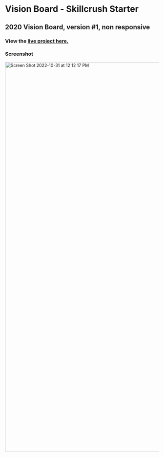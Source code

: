 # Vision Board - Skillcrush Starter
## 2020 Vision Board, version #1, non responsive
### View the [live project here.](https://kirstendarling.github.io/Vision-Board-Skillcrush-Starter/)

### Screenshot

<img width="1276" alt="Screen Shot 2022-10-31 at 12 12 17 PM" src="https://user-images.githubusercontent.com/54489152/199079706-232c1c29-fc61-45f7-a3f4-36db91e1087d.png">
